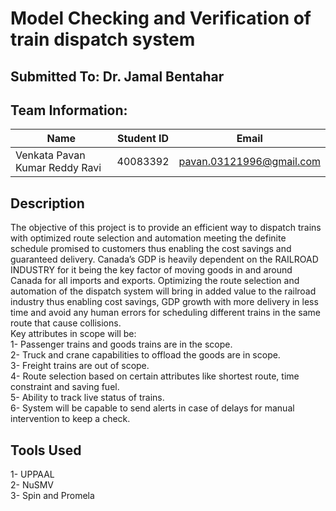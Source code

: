 # Model Checking and Verification of train dispatch system

## Submitted To: Dr. Jamal Bentahar

## Team Information:

| Name  | Student ID | Email |
| ------------- | ------------- | ---------|
| Venkata Pavan Kumar Reddy Ravi  | 40083392  | pavan.03121996@gmail.com|
 

## Description
The objective of this project is to provide an efficient way to
dispatch trains with optimized route selection and automation
meeting the definite schedule promised to customers thus
enabling the cost savings and guaranteed delivery.
Canada’s GDP is heavily dependent on the RAILROAD
INDUSTRY for it being the key factor of moving goods in and
around Canada for all imports and exports. Optimizing the route
selection and automation of the dispatch system will bring in
added value to the railroad industry thus enabling cost savings,
GDP growth with more delivery in less time and avoid any human
errors for scheduling different trains in the same route that cause
collisions.<br />
Key attributes in scope will be:<br />
1- Passenger trains and goods trains are in the scope.<br />
2- Truck and crane capabilities to offload the goods are in
scope.<br />
3- Freight trains are out of scope.<br />
4- Route selection based on certain attributes like shortest
route, time constraint and saving fuel.<br />
5- Ability to track live status of trains.<br />
6- System will be capable to send alerts in case of delays for
manual intervention to keep a check.<br />

## Tools Used
1- UPPAAL<br />
2- NuSMV<br />
3- Spin and Promela<br />
